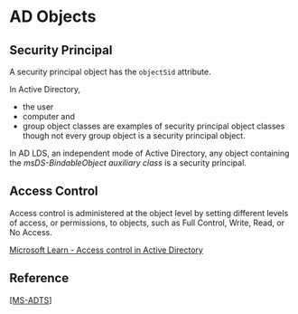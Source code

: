 # AD Objects
## Security Principal
A security principal object has the `objectSid` attribute.

In Active Directory,
- the user
- computer and
- group object classes
are examples of security principal object classes though not every group object is a security principal object.

In AD LDS, an independent mode of Active Directory, any object containing the *msDS-BindableObject auxiliary class* is a security principal.

## Access Control
Access control is administered at the object level by setting different levels of access, or permissions, to objects, such as Full Control, Write, Read, or No Access.

[Microsoft Learn - Access control in Active Directory](https://learn.microsoft.com/en-us/previous-versions/windows/it-pro/windows-server-2003/cc785913(v=ws.10))  

## Reference
[\[MS-ADTS\]](https://learn.microsoft.com/en-us/openspecs/windows_protocols/ms-adts/b645c125-a7da-4097-84a1-2fa7cea07714#gt_4bb21ec2-b7ec-435d-9b7c-1eae5ad8f3da)  